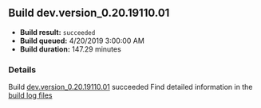 ## Build dev.version_0.20.19110.01
- **Build result:** `succeeded`
- **Build queued:** 4/20/2019 3:00:00 AM
- **Build duration:** 147.29 minutes
### Details
Build [dev.version_0.20.19110.01](https://winappstudio.visualstudio.com/web/build.aspx?pcguid=a4ef43be-68ce-4195-a619-079b4d9834c2&builduri=vstfs%3a%2f%2f%2fBuild%2fBuild%2f27613) succeeded
Find detailed information in the [build log files](https://uwpctdiags.blob.core.windows.net/buildlogs/dev.version_0.20.19110.01_logs.zip)

